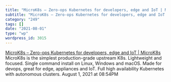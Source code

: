```yaml
---
title: "MicroK8s – Zero-ops Kubernetes for developers, edge and IoT | MicroK8s"
subtitle: "MicroK8s – Zero-ops Kubernetes for developers, edge and IoT | MicroK8s"
category: "249"
tags: []
date: "2021-08-01"
type: "wp"
wordpress_id: 3015
---
```

[ MicroK8s – Zero-ops Kubernetes for developers, edge and IoT | MicroK8s](https://microk8s.io/)
 MicroK8s is the simplest production-grade upstream K8s. Lightweight and focused. Single command install on Linux, Windows and macOS. Made for devops, great for edge, appliances and IoT. Full high availability Kubernetes with autonomous clusters.
August 1, 2021 at 08:54PM